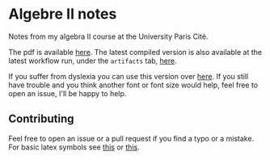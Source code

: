 # Algebre II notes

Notes from my algebra II course at the University Paris Cité.

The pdf is available [here](https://yag000.github.io/algebre-II-notes/algebre-II-notes.pdf).
The latest compiled version is also available at the latest workflow run, under the `artifacts` tab, [here](https://github.com/Yag000/algebre-II-notes/actions/workflows/build_and_deploy.yml).

If you suffer from dyslexia you can use this version over [here](https://yag000.github.io/algebre-II-notes/algebre-II-notes-dyslexia.pdf). If you still have trouble and you
think another font or font size would help, feel free to open an issue, I'll be happy to help.

## Contributing

Feel free to open an issue or a pull request if you find a typo or a mistake. For basic latex symbols see [this](https://www.caam.rice.edu/~heinken/latex/symbols.pdf) or [this](https://oeis.org/wiki/List_of_LaTeX_mathematical_symbols).
